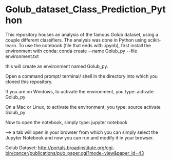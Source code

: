 # Golub_dataset_Class_Prediction_Python

This repository houses an analysis of the famous Golub dataset, using a couple different classifiers.
The analysis was done in Python using scikit-learn.
To use the notebook (file that ends with .ipynb), first install the environment with conda:
conda create --name Golub_py --file environment.txt

this will create an environment named Golub_py.

Open a command prompt/ terminal/ shell in the directory into which you cloned this repository.

If you are on Windows, to activate the environment, you type:
activate Golub_py

On a Mac or Linux, to activate the environment, you type:
source activate Golub_py

Now to open the notebook, simply type:
jupyter notebook

--> a tab will open in your browser from which you can simply select the Jupyter Notebook and now you can run and modify it in your browser.

Golub Dataset:
http://portals.broadinstitute.org/cgi-bin/cancer/publications/pub_paper.cgi?mode=view&paper_id=43
